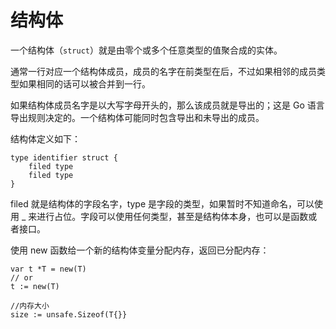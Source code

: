 # 结构体

一个结构体（`struct`）就是由零个或多个任意类型的值聚合成的实体。

通常一行对应一个结构体成员，成员的名字在前类型在后，不过如果相邻的成员类型如果相同的话可以被合并到一行。

如果结构体成员名字是以大写字母开头的，那么该成员就是导出的；这是 Go 语言导出规则决定的。一个结构体可能同时包含导出和未导出的成员。

结构体定义如下：

```golang
type identifier struct {
    filed type
    filed type
}
```

filed 就是结构体的字段名字，type 是字段的类型，如果暂时不知道命名，可以使用 \_ 来进行占位。字段可以使用任何类型，甚至是结构体本身，也可以是函数或者接口。

使用 new 函数给一个新的结构体变量分配内存，返回已分配内存：

```golang
var t *T = new(T)
// or
t := new(T)

//内存大小
size := unsafe.Sizeof(T{}}
```
